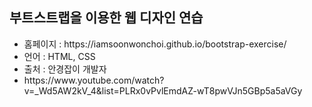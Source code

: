 <h2>부트스트랩을 이용한 웹 디자인 연습</h2>
<ul>
  <li>홈페이지 : https://iamsoonwonchoi.github.io/bootstrap-exercise/</li>
  <li>언어 : HTML, CSS</li>
  <li>출처 : 안경잡이 개발자</li>
  <li>https://www.youtube.com/watch?v=_Wd5AW2kV_4&list=PLRx0vPvlEmdAZ-wT8pwVJn5GBp5a5aVGy</li>
</ul>

